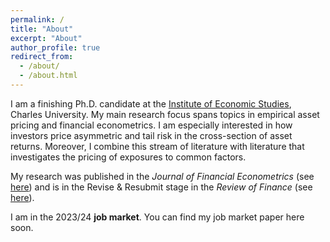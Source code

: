 ```yaml
---
permalink: /
title: "About"
excerpt: "About"
author_profile: true
redirect_from: 
  - /about/
  - /about.html
---
```


I am a finishing Ph.D. candidate at the [Institute of Economic Studies](https://ies.fsv.cuni.cz/en), Charles University. My main research focus spans topics in empirical asset pricing and financial econometrics. I am especially interested in how investors price asymmetric and tail risk in the cross-section of asset returns. Moreover, I combine this stream of literature with literature that investigates the pricing of exposures to common factors.

My research was published in the *Journal of Financial Econometrics* (see [here](https://doi.org/10.1093/jjfinec/nbac017)) and is in the Revise & Resubmit stage in the *Review of Finance* (see [here](https://arxiv.org/abs/2208.14267)).

I am in the 2023/24 **job market**. You can find my job market paper here soon.
